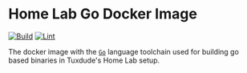# Home Lab Go Docker Image

[![Build](https://github.com/TuxdudeHomeLab/docker-image-go/actions/workflows/build.yml/badge.svg)](https://github.com/TuxdudeHomeLab/docker-image-go/actions/workflows/build.yml) [![Lint](https://github.com/TuxdudeHomeLab/docker-image-go/actions/workflows/lint.yml/badge.svg)](https://github.com/TuxdudeHomeLab/docker-image-go/actions/workflows/lint.yml)

The docker image with the [`Go`](https://go.dev/) language toolchain used for building go based binaries in Tuxdude's Home Lab setup.
